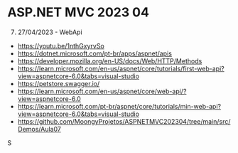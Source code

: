 # ASP.NET MVC 2023 04

7. 27/04/2023 - WebApi
- https://youtu.be/1nthGxyrvSo
- https://dotnet.microsoft.com/pt-br/apps/aspnet/apis
- https://developer.mozilla.org/en-US/docs/Web/HTTP/Methods 
- https://learn.microsoft.com/en-us/aspnet/core/tutorials/first-web-api?view=aspnetcore-6.0&tabs=visual-studio
- https://petstore.swagger.io/
- https://learn.microsoft.com/en-us/aspnet/core/web-api/?view=aspnetcore-6.0
- https://learn.microsoft.com/pt-br/aspnet/core/tutorials/min-web-api?view=aspnetcore-6.0&tabs=visual-studio
- https://github.com/MoongyProjetos/ASPNETMVC202304/tree/main/src/Demos/Aula07

S